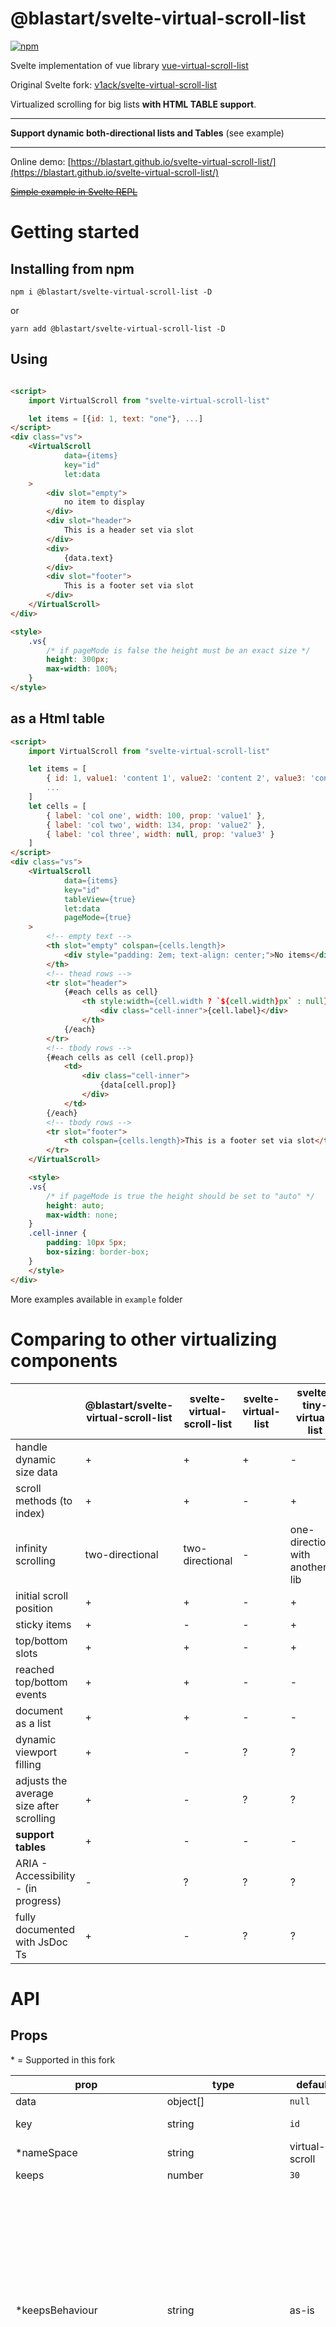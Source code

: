 # @blastart/svelte-virtual-scroll-list

[![npm](https://img.shields.io/npm/v/@blastart/svelte-virtual-scroll-list?style=for-the-badge)](https://npmjs.com/package/@blastart/svelte-virtual-scroll-list/)

Svelte implementation of vue library [vue-virtual-scroll-list](https://github.com/tangbc/vue-virtual-scroll-list)

Original Svelte fork: [v1ack/svelte-virtual-scroll-list](https://github.com/v1ack/svelte-virtual-scroll-list/tree/master/example)

Virtualized scrolling for big lists **with HTML TABLE support**.

---
**Support dynamic both-directional lists and Tables**  (see example)

---

Online demo: [https://blastart.github.io/svelte-virtual-scroll-list/](https://blastart.github.io/svelte-virtual-scroll-list/)

[~~Simple example in Svelte REPL~~](https://)

# Getting started

## Installing from npm

`npm i @blastart/svelte-virtual-scroll-list -D`

or

`yarn add @blastart/svelte-virtual-scroll-list -D`

## Using

```html

<script>
    import VirtualScroll from "svelte-virtual-scroll-list"

    let items = [{id: 1, text: "one"}, ...]
</script>
<div class="vs">
    <VirtualScroll
            data={items}
            key="id"
            let:data
    >
        <div slot="empty">
            no item to display
        </div>
        <div slot="header">
            This is a header set via slot
        </div>
        <div>
            {data.text}
        </div>
        <div slot="footer">
            This is a footer set via slot
        </div>
    </VirtualScroll>
</div>

<style>
    .vs{
        /* if pageMode is false the height must be an exact size */
        height: 300px;
        max-width: 100%;
    }
</style>
```
## as a Html table
```html
<script>
    import VirtualScroll from "svelte-virtual-scroll-list"

    let items = [
        { id: 1, value1: 'content 1', value2: 'content 2', value3: 'content 3' },
        ...
    ]
    let cells = [
        { label: 'col one', width: 100, prop: 'value1' },
        { label: 'col two', width: 134, prop: 'value2' },
        { label: 'col three', width: null, prop: 'value3' }
    ]
</script>
<div class="vs">
    <VirtualScroll
            data={items}
            key="id"
            tableView={true}
            let:data
            pageMode={true}
    >
        <!-- empty text -->
        <th slot="empty" colspan={cells.length}>
            <div style="padding: 2em; text-align: center;">No items</div>
        </th>
        <!-- thead rows -->
        <tr slot="header">
            {#each cells as cell}
                <th style:width={cell.width ? `${cell.width}px` : null}>
                    <div class="cell-inner">{cell.label}</div>
                </th>
            {/each}
        </tr>
        <!-- tbody rows -->
        {#each cells as cell (cell.prop)}
            <td>
                <div class="cell-inner">
                    {data[cell.prop]}
                </div>
            </td>
        {/each}
        <!-- tbody rows -->
        <tr slot="footer">
            <th colspan={cells.length}>This is a footer set via slot</th>
        </tr>
    </VirtualScroll>

    <style>
    .vs{
        /* if pageMode is true the height should be set to "auto" */
        height: auto;
        max-width: none;
    }
    .cell-inner {
        padding: 10px 5px;
        box-sizing: border-box;
    }
    </style>
</div>
```

More examples available in `example` folder

# Comparing to other virtualizing components

| |@blastart/svelte-virtual-scroll-list|svelte-virtual-scroll-list|svelte-virtual-list|svelte-tiny-virtual-list|
|---|---|---|---|---|
|handle dynamic size data|+|+|+|-|
|scroll methods (to index)|+|+|-|+|
|infinity scrolling|two-directional|two-directional|-|one-directional with another lib|
|initial scroll position|+|+|-|+|
|sticky items|+|-|-|+|
|top/bottom slots|+|+|-|+|
|reached top/bottom events|+|+|-|-|
|document as a list|+|+|-|-|
|dynamic viewport filling|+|-|?|?|
|adjusts the average size after scrolling|+|-|?|?|
|**support tables**|+|-|-|-
|ARIA - Accessibility<br /> - (in progress)|-|?|?|?|
|fully documented with JsDoc Ts|+|-|?|?|

# API

## Props

\* = Supported in this fork

|prop|type|default|description|
|---|---|---|---|
|data|object[]|`null`|Source for list|
|key|string|`id`|Unique key for getting data from `data`|
|*nameSpace|string|virtual-scroll|css BEM / event namespacing|
|keeps|number|`30`|Count of rendered items|
|*keepsBehaviour|string|as-is| **"as-is"** - uses the value set in params.<br /><br /> "**auto-increase**" - increments the value set in param.keeps until the rendered range becomes larger than the viewport.<br /><br /> "**auto-adjust**" - Increments/decrements the value set in params according to the size of the viewport. This may cause more rendering cycles, especially for non-fixed size elements, but it always renders a sufficient number of elements to fill the viewport|
|*fillMaxSize|number|`undefined`| Maximum fill height, prevents infinite cycles if the parent element has no height set and keepBehaviour is enabled.|
|*fillSizeMultiplier|boolean|2|Viewport multiplier. According to keepsBehavior, it increases the size of the viewport to be filled with elements in order to ensure smooth scrolling even when scrolling fast. The value of "keeps" increases in proportion to the viewport.|
|*estimateSize|number \|<br />`(uniqueKey) => number`|50|Estimate size of each item, needs for smooth scrollbar.|
|*buffer|number|undefined|items to render in addition to the keeps. Recommend for a third of keeps, but it is **strongly recommended to leave undefined**, because it will be calculated automatically from the value of keeps.|
|*slotHeaderSize|number|`undefined`| size of the header slot|
|*slotFooterSize|number|`undefined`| size of the footer slot|
|*autoAutoUpdateAverageSize|boolean|true|update the average size of items after each scroll. *(not supported in horizontal view)*|
|isHorizontal|boolean|`false`|Scroll direction *(not supported in table view)*|
|*tableView|boolean|false|\<Table \/> view|
|pageMode|boolean|`false`|Let virtual list using global document to scroll through the list|
|start|number|`0`|scroll position start index|
|*~~offset~~ scrollPos|number|`0`|scroll position|
|topThreshold|number|`0`|The threshold to emit `top` event, attention to multiple calls.|
|bottomThreshold|number|`0`|The threshold to emit `bottom` event, attention to multiple calls.|
|*propsRoot|<code>{className: '', tagName: "section", ...etc}</code>|{}|Props of root element|
|*propsList|<code>{className: '', tagName: "section", ...etc}</code>|{}|Props of list element|
|*propsItem|<code>{className: '', tagName: "section", ...etc}</code>|{}|Props of item element|
|*propsHeaderSlot|<code>{className: '', tagName: "section", ...etc}</code>|{}|Pros for the Item in the header slot
|*propsFooterSlot|<code>{className: '', tagName: "section", ...etc}</code>|{}|Pros for the Item in the footer slot
|*<br />wrapperStyle,  <br />rootStyle, <br />listStyle,  <br />itemStyle, <br />headerSlotStyle, <br />footerSlotStyle|<pre>(<br /> viewModes: {<br />  tableView: boolean, <br />  isHorizontal: boolean, <br />  pageMode: boolean<br />}, <br /> range: TypeRange<br />) => string</pre>|view in source| should return a css string to override the style of the desired element.|
|*debug|<code>boolean \| {efficiency: 0\|1\|2, info: 0\|1\|2, logErrors: boolean}</code>|false *(but errors are logged)*|for more info see virtual.js/TypeDebugOptions|


<br />
<br />

## Methods

Access to methods by component binding
<details>
<summary>Binding example</summary>

```html

<script>
    let vs
</script>

<VirtualScroll bind:this={vs}></VirtualScroll>
<button on:click={vs.scrollToBottom}>To bottom</button>
```

</details>

<br />

\* = Supported in this fork

|method|arguments|description|
|---|---|---|
|scrollToBottom|`none`|Scroll list to bottom|
|scrollToIndex|`index: number`|Set scroll position to a designated index|
|getSize|`id: typeof props.key`|Get the designated item size|
|getSizes|`none`|Get the total number of stored (rendered) items|
|resetSizes|`none`|Reset calculated size valus|
|scrollTo|`position: number`|Set scroll to a designated position|
|*scrollToRelative|`position: number`| Set scroll to a designated position relative to the page offset
|*~~getOffset~~ getScrollPos|`none`|Get current scroll position|
|*getScrollPosRelative|`none`|Get current scroll position relative to the page offset|
|*triggerScroll|`none`|Trigger a scroll event
|getClientSize|`none`|Get wrapper element client viewport size (width or height)|
|getScrollSize|`none`|Get all scroll size (scrollHeight or scrollWidth)|
|*updatePageModeFront|`none`|When using page mode and virtual list root element offsetTop or offsetLeft change, you may need to call this method manually. **However, it is automatically called after each window resize and (debounced) scroll event**.|
|getPageModeFront|`none`|get current pageModeFront value|

<br />

## Events

|event|description|
|---|---|
|scroll|Scroll event|
|top|Top of the list reached|
|bottom|Bottom of the list reached|

<br />

## TODO

* document new slots & slotData and aria attributes
* aria-feed implementation with keyboard navigation
* Trying to find some way to track the browser's native search to show results that match the search term to improve accessibility
    * https://developer.mozilla.org/en-US/docs/Web/API/Window/find
    * https://www.milanlaslop.dev/post/2020-01-11-javascript-detecting-what-the-user-searches-on-the-page/
